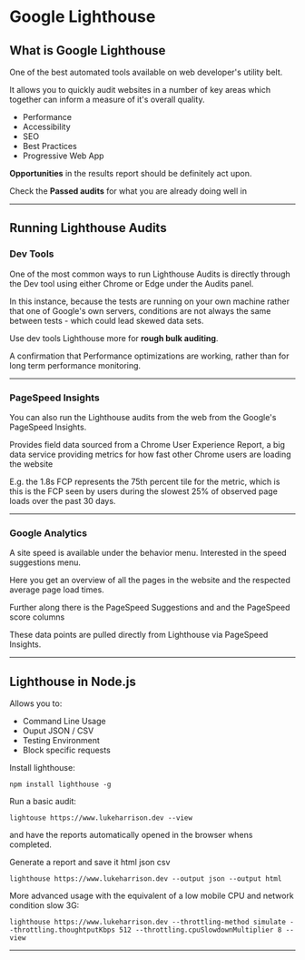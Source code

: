 # Google Lighthouse

## What is Google Lighthouse

One of the best automated tools available on web developer's utility belt.

It allows you to quickly audit websites in a number of key areas which together can inform a measure of it's overall quality.

- Performance
- Accessibility
- SEO
- Best Practices
- Progressive Web App

**Opportunities** in the results report should be definitely act upon.

Check the **Passed audits** for what you are already doing well in

---

## Running Lighthouse Audits

### Dev Tools

One of the most common ways to run Lighthouse Audits is directly through the Dev tool using either Chrome or Edge under the Audits panel.

In this instance, because the tests are running on your own machine rather that one of Google's own servers, conditions are not always the same between tests - which could lead skewed data sets.

Use dev tools Lighthouse more for **rough bulk auditing**.

A confirmation that Performance optimizations are working, rather than for long term performance monitoring.

---

### PageSpeed Insights

You can also run the Lighthouse audits from the web from the Google's PageSpeed Insights.

Provides field data sourced from a Chrome User Experience Report, a big data service providing metrics for how fast other Chrome users are loading the website

E.g. the 1.8s FCP represents the 75th percent tile for the metric, which is this is the FCP seen by users during the slowest 25% of observed page loads over the past 30 days.

---

### Google Analytics

A site speed is available under the behavior menu. Interested in the speed suggestions menu.

Here you get an overview of all the pages in the website and the respected average page load times.

Further along there is the PageSpeed Suggestions and and the PageSpeed score columns

These data points are pulled directly from Lighthouse via PageSpeed Insights.

---

## Lighthouse in Node.js

Allows you to:

- Command Line Usage
- Ouput JSON / CSV
- Testing Environment
- Block specific requests

Install lighthouse:

```
npm install lighthouse -g
```

Run a basic audit:

```
lightouse https://www.lukeharrison.dev --view
```

and have the reports automatically opened in the browser whens completed.

Generate a report and save it html json csv

```
lighthouse https://www.lukeharrison.dev --output json --output html
```

More advanced usage with the equivalent of a low mobile CPU and network condition slow 3G:

```
lighthouse https://www.lukeharrison.dev --throttling-method simulate --throttling.thoughtputKbps 512 --throttling.cpuSlowdownMultiplier 8 --view
```

---
